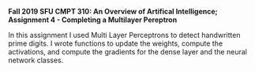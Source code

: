<b>Fall 2019 SFU CMPT 310: An Overview of Artifical Intelligence; Assignment 4 - Completing a Multilayer Pereptron</b>

In this assignment I used Multi Layer Perceptrons to detect handwritten prime digits. I wrote functions to update the weights, compute the activations, and compute the gradients for the dense layer and the neural network classes. 
